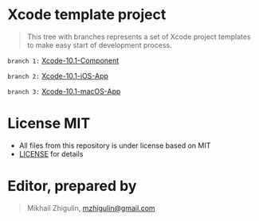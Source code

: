 # Xcode template project

> This tree with branches represents a set of Xcode project templates to make easy start of development process.

`branch 1:` [Xcode-10.1-Component](https://github.com/perseusrealdeal/XcodeTemplateProject/tree/Xcode-10.1-Component)

`branch 2:` [Xcode-10.1-iOS-App](https://github.com/perseusrealdeal/XcodeTemplateProject/tree/Xcode-10.1-iOS-App)

`branch 3:` [Xcode-10.1-macOS-App](https://github.com/perseusrealdeal/XcodeTemplateProject/tree/Xcode-10.1-macOS-App)

# License MIT

- All files from this repository is under license based on MIT
- [LICENSE](/LICENSE) for details

# Editor, prepared by

> Mikhail Zhigulin, mzhigulin@gmail.com
